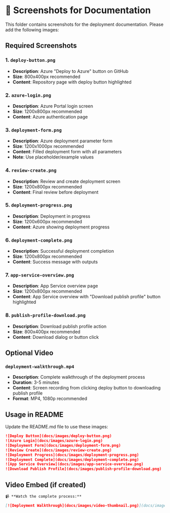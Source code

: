 # 📸 Screenshots for Documentation

This folder contains screenshots for the deployment documentation. Please add the following images:

## Required Screenshots

### 1. `deploy-button.png`
- **Description**: Azure "Deploy to Azure" button on GitHub
- **Size**: 800x400px recommended
- **Content**: Repository page with deploy button highlighted

### 2. `azure-login.png`
- **Description**: Azure Portal login screen
- **Size**: 1200x800px recommended
- **Content**: Azure authentication page

### 3. `deployment-form.png`
- **Description**: Azure deployment parameter form
- **Size**: 1200x1000px recommended
- **Content**: Filled deployment form with all parameters
- **Note**: Use placeholder/example values

### 4. `review-create.png`
- **Description**: Review and create deployment screen
- **Size**: 1200x800px recommended
- **Content**: Final review before deployment

### 5. `deployment-progress.png`
- **Description**: Deployment in progress
- **Size**: 1200x600px recommended
- **Content**: Azure showing deployment progress

### 6. `deployment-complete.png`
- **Description**: Successful deployment completion
- **Size**: 1200x800px recommended
- **Content**: Success message with outputs

### 7. `app-service-overview.png`
- **Description**: App Service overview page
- **Size**: 1200x800px recommended
- **Content**: App Service overview with "Download publish profile" button highlighted

### 8. `publish-profile-download.png`
- **Description**: Download publish profile action
- **Size**: 800x400px recommended
- **Content**: Download dialog or button click

## Optional Video

### `deployment-walkthrough.mp4`
- **Description**: Complete walkthrough of the deployment process
- **Duration**: 3-5 minutes
- **Content**: Screen recording from clicking deploy button to downloading publish profile
- **Format**: MP4, 1080p recommended

## Usage in README

Update the README.md file to use these images:

```markdown
![Deploy Button](docs/images/deploy-button.png)
![Azure Login](docs/images/azure-login.png)
![Deployment Form](docs/images/deployment-form.png)
![Review Create](docs/images/review-create.png)
![Deployment Progress](docs/images/deployment-progress.png)
![Deployment Complete](docs/images/deployment-complete.png)
![App Service Overview](docs/images/app-service-overview.png)
![Download Publish Profile](docs/images/publish-profile-download.png)
```

## Video Embed (if created)

```markdown
📹 **Watch the complete process:**

[![Deployment Walkthrough](docs/images/video-thumbnail.png)](docs/images/deployment-walkthrough.mp4)
```